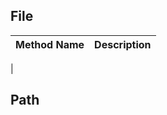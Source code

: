 ## File

| Method Name | Description |
| --- | --- |
| 

## Path
<!--stackedit_data:
eyJoaXN0b3J5IjpbLTc5MDMzMTczXX0=
-->